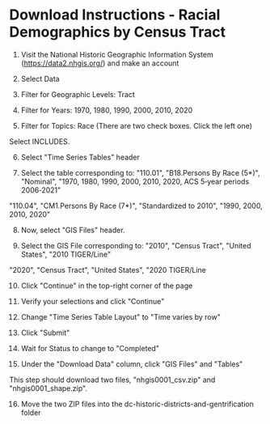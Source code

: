 
# Download Instructions - Racial Demographics by Census Tract

1. Visit the National Historic Geographic Information System (https://data2.nhgis.org/) and make an account

2. Select Data

3. Filter for Geographic Levels: Tract

4. Filter for Years: 1970, 1980, 1990, 2000, 2010, 2020

5. Filter for Topics: Race
(There are two check boxes. Click the left one)

Select INCLUDES.

6. Select "Time Series Tables" header

7. Select the table corresponding to:
"110.01", "B18.Persons By Race (5*)", "Nominal", "1970, 1980, 1990, 2000, 2010, 2020, ACS 5‑year periods 2006‑2021"

"110.04", "CM1.Persons By Race (7*)", "Standardized to 2010", "1990, 2000, 2010, 2020"

8. Now, select "GIS Files" header.

9. Select the GIS File corresponding to:
"2010", "Census Tract", "United States", "2010 TIGER/Line"

"2020", "Census Tract", "United States", "2020 TIGER/Line

10. Click "Continue" in the top-right corner of the page

11. Verify your selections and click "Continue"

12. Change "Time Series Table Layout" to "Time varies by row"

13. Click "Submit"

14. Wait for Status to change to "Completed"

15. Under the "Download Data" column, click "GIS Files" and "Tables"

This step should download two files, "nhgis0001_csv.zip" and "nhgis0001_shape.zip".

16. Move the two ZIP files into the dc-historic-districts-and-gentrification folder